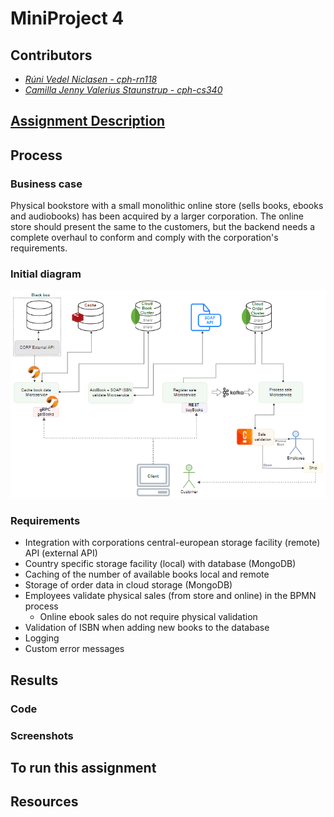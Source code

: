 # MiniProject 4

## Contributors
- _[Rúni Vedel Niclasen - cph-rn118](https://github.com/Runi-VN)_
- _[Camilla Jenny Valerius Staunstrup - cph-cs340](https://github.com/Castau)_

## [Assignment Description](#)

## Process
### Business case
Physical bookstore with a small monolithic online store (sells books, ebooks and audiobooks) has been acquired by a larger corporation. The online store should present the same to the customers, but the backend needs a complete overhaul to conform and comply with the corporation's requirements.

### Initial diagram  
![image](https://github.com/Hold-Krykke-BA/System_Integration/blob/main/Examproject/Diagrams/SystemDiagram.PNG)

### Requirements
* Integration with corporations central-european storage facility (remote) API (external API)
* Country specific storage facility (local) with database (MongoDB)
* Caching of the number of available books local and remote
* Storage of order data in cloud storage (MongoDB)
* Employees validate physical sales (from store and online) in the BPMN process 
  * Online ebook sales do not require physical validation
* Validation of ISBN when adding new books to the database
* Logging 
* Custom error messages

## Results

### Code

### Screenshots

## To run this assignment 

## Resources

